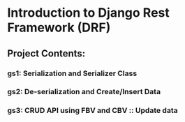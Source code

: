 # Introduction to Django Rest Framework (DRF)
  


## Project Contents:
### gs1: Serialization and Serializer Class
### gs2: De-serialization and Create/Insert Data
### gs3: CRUD API using FBV and CBV :: Update data
                                    
